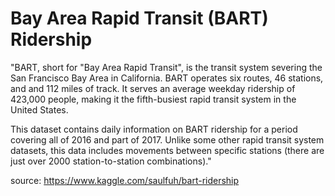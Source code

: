 # Bay Area Rapid Transit (BART) Ridership

"BART, short for "Bay Area Rapid Transit", is the transit system severing the San Francisco Bay Area in California. 
BART operates six routes, 46 stations, and and 112 miles of track. 
It serves an average weekday ridership of 423,000 people, making it the fifth-busiest rapid transit system in the United States.

This dataset contains daily information on BART ridership for a period covering all of 2016 and part of 2017. 
Unlike some other rapid transit system datasets, this data includes movements between specific stations (there are just over 2000 station-to-station combinations)."

source: https://www.kaggle.com/saulfuh/bart-ridership

